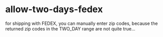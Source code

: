 allow-two-days-fedex
====================

for shipping with FEDEX, you can manually enter zip codes, because the returned zip codes in the TWO_DAY range are not quite true...
